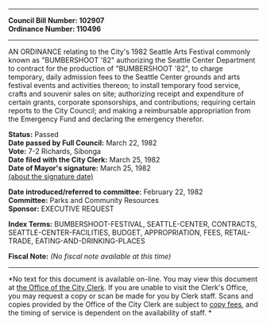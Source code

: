 * * * * *  
  
**Council Bill Number: [](#h0)[](#h2)102907**   
**Ordinance Number: 110496**  
  
* * * * *  
  
AN ORDINANCE relating to the City's 1982 Seattle Arts Festival commonly known as "BUMBERSHOOT '82" authorizing the Seattle Center Department to contract for the production of "BUMBERSHOOT '82", to charge temporary, daily admission fees to the Seattle Center grounds and arts festival events and activities thereon; to install temporary food service, crafts and souvenir sales on site; authorizing receipt and expenditure of certain grants, corporate sponsorships, and contributions; requiring certain reports to the City Council; and making a reimbursable appropriation from the Emergency Fund and declaring the emergency therefor.  
  
**Status:** Passed   
**Date passed by Full Council:** March 22, 1982   
**Vote:** 7-2 Richards, Sibonga   
**Date filed with the City Clerk:** March 25, 1982   
**Date of Mayor's signature:** March 25, 1982   
[(about the signature date)](/~public/approvaldate.htm)   
  
  
**Date introduced/referred to committee:** February 22, 1982   
**Committee:** Parks and Community Resources   
**Sponsor:** EXECUTIVE REQUEST   
  
**Index Terms:** BUMBERSHOOT-FESTIVAL, SEATTLE-CENTER, CONTRACTS, SEATTLE-CENTER-FACILITIES, BUDGET, APPROPRIATION, FEES, RETAIL-TRADE, EATING-AND-DRINKING-PLACES  
  
**Fiscal Note:** *(No fiscal note available at this time)*  
  
* * * * *  
  
*No text for this document is available on-line. You may view this document at [the Office of the City Clerk](http://www.seattle.gov/leg/clerk/contactUs.htm). If you are unable to visit the Clerk's Office, you may request a copy or scan be made for you by Clerk staff. Scans and copies provided by the Office of the City Clerk are subject to [copy fees](http://clerk.seattle.gov/~public/clerkfees.htm), and the timing of service is dependent on the availability of staff. *  
  
  
